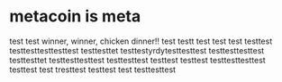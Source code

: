 # metacoin is meta

test
test
winner, winner, chicken dinner!!
test
testt
test
test
test
testtest
testtesttesttesttest
testtesttet
testtestyrdytesttesttest
testtesttesttest
testtesttet
testtesttesttest
testtesttest
testtest
testtest
testtesttesttest
testtest
test
tresttest
testtest
test
testtesttest
